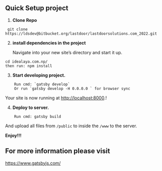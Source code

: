 ## Quick Setup project

1.  **Clone Repo**

```shell
 git clone https://ldsdev@bitbucket.org/lastdoor/lastdoorsolutions.com_2022.git
```

2.  **install dependencies in the project**

    Navigate into your new site’s directory and start it up.

```shell
cd idealaya.com.np/
then run: npm install
```

3.  **Start developing project.**

```shell
    Run cmd: `gatsby develop`
    Or run `gatsby develop -H 0.0.0.0 ` for browser sync
```

Your site is now running at <a href="http://localhost:8000">http://localhost:8000</a>.!

4.  **Deploy to server.**

```shell
    Run cmd: gatsby build
```

And upload all files from `/public` to inside the `/www` to the server.

<strong>Enjoy!!!</strong>

## For more information please visit

<a href="https://www.gatsbyjs.com/" target="_blank">https://www.gatsbyjs.com/</a>
